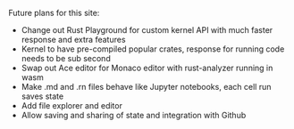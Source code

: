 Future plans for this site:

- Change out Rust Playground for custom kernel API with much faster response and extra features
- Kernel to have pre-compiled popular crates, response for running code needs to be sub second
- Swap out Ace editor for Monaco editor with rust-analyzer running in wasm
- Make .md and .rn files behave like Jupyter notebooks, each cell run saves state
- Add file explorer and editor
- Allow saving and sharing of state and integration with Github
